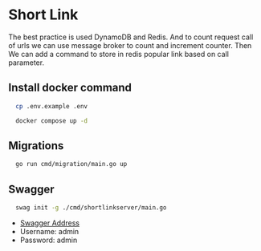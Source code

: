 # Short Link

The best practice is used DynamoDB and Redis.
And to count request call of urls we can use message broker to count and increment counter.
Then We can add a command to store in redis popular link based on call parameter.

## Install docker command
```bash
  cp .env.example .env
```
```bash
  docker compose up -d
```

## Migrations
```bash
  go run cmd/migration/main.go up
```

## Swagger
```bash
  swag init -g ./cmd/shortlinkserver/main.go
```
- [Swagger Address](http://localhost:2525/swagger/index.html)
- Username: admin
- Password: admin
